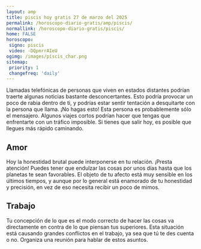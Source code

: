 ```yaml
---
layout: amp
title: piscis hoy gratis 27 de marzo del 2025 
permalink: /horoscopo-diario-gratis/amp/piscis/
normallink: /horoscopo-diario-gratis/piscis/
home: FALSE
horoscopo:
 signo: piscis
 video: -DQpmrrAIeU
ogimg: /images/piscis_char.png
sitemap:
 priority: 1
 changefreq: 'daily'
---
```



Llamadas telefónicas de personas que viven en estados distantes podrían traerte algunas noticias bastante desconcertantes. Esto podría provocar un poco de rabia dentro de ti, y podrías estar sentir tentación a desquitarte con la persona que llama. ¡No hagas esto! Esta persona es probablemente sólo el mensajero. Algunos viajes cortos podrían hacer que tengas que enfrentarte con un tráfico imposible. Si tienes que salir hoy, es posible que llegues más rápido caminando.

## Amor

Hoy la honestidad brutal puede interponerse en tu relación. ¡Presta atención! Puedes tener que endulzar las cosas por unos días hasta que los planetas te sean favorables. El objeto de tu afecto está muy sensible en los últimos tiempos, y aunque por lo general está enamorado de tu honestidad y precisión, en vez de eso necesita recibir un poco de mimos.

## Trabajo

Tu concepción de lo que es el modo correcto de hacer las cosas va directamente en contra de lo que piensan tus superiores. Esta situación está causando grandes conflictos en el trabajo, ya sea que tú te des cuenta o no. Organiza una reunión para hablar de estos asuntos.